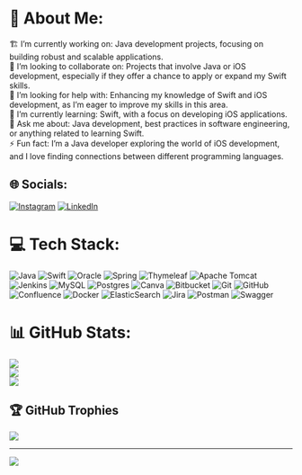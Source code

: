 # 💫 About Me:
🏗️ I’m currently working on: Java development projects, focusing on building robust and scalable applications.<br>🤝 I’m looking to collaborate on: Projects that involve Java or iOS development, especially if they offer a chance to apply or expand my Swift skills.<br>🧠 I’m looking for help with: Enhancing my knowledge of Swift and iOS development, as I’m eager to improve my skills in this area.<br>🌱 I’m currently learning: Swift, with a focus on developing iOS applications.<br>💬 Ask me about: Java development, best practices in software engineering, or anything related to learning Swift.<br>⚡ Fun fact: I’m a Java developer exploring the world of iOS development, and I love finding connections between different programming languages.


## 🌐 Socials:
[![Instagram](https://img.shields.io/badge/Instagram-%23E4405F.svg?logo=Instagram&logoColor=white)](https://instagram.com/https://www.instagram.com/a.marin0v/) [![LinkedIn](https://img.shields.io/badge/LinkedIn-%230077B5.svg?logo=linkedin&logoColor=white)](https://linkedin.com/in/https://www.linkedin.com/in/aleksandar-marinov-2290a6b5/) 

# 💻 Tech Stack:
![Java](https://img.shields.io/badge/java-%23ED8B00.svg?style=plastic&logo=openjdk&logoColor=white) ![Swift](https://img.shields.io/badge/swift-F54A2A?style=plastic&logo=swift&logoColor=white) ![Oracle](https://img.shields.io/badge/Oracle-F80000?style=plastic&logo=oracle&logoColor=white) ![Spring](https://img.shields.io/badge/spring-%236DB33F.svg?style=plastic&logo=spring&logoColor=white) ![Thymeleaf](https://img.shields.io/badge/Thymeleaf-%23005C0F.svg?style=plastic&logo=Thymeleaf&logoColor=white) ![Apache Tomcat](https://img.shields.io/badge/apache%20tomcat-%23F8DC75.svg?style=plastic&logo=apache-tomcat&logoColor=black) ![Jenkins](https://img.shields.io/badge/jenkins-%232C5263.svg?style=plastic&logo=jenkins&logoColor=white) ![MySQL](https://img.shields.io/badge/mysql-4479A1.svg?style=plastic&logo=mysql&logoColor=white) ![Postgres](https://img.shields.io/badge/postgres-%23316192.svg?style=plastic&logo=postgresql&logoColor=white) ![Canva](https://img.shields.io/badge/Canva-%2300C4CC.svg?style=plastic&logo=Canva&logoColor=white) ![Bitbucket](https://img.shields.io/badge/bitbucket-%230047B3.svg?style=plastic&logo=bitbucket&logoColor=white) ![Git](https://img.shields.io/badge/git-%23F05033.svg?style=plastic&logo=git&logoColor=white) ![GitHub](https://img.shields.io/badge/github-%23121011.svg?style=plastic&logo=github&logoColor=white) ![Confluence](https://img.shields.io/badge/confluence-%23172BF4.svg?style=plastic&logo=confluence&logoColor=white) ![Docker](https://img.shields.io/badge/docker-%230db7ed.svg?style=plastic&logo=docker&logoColor=white) ![ElasticSearch](https://img.shields.io/badge/-ElasticSearch-005571?style=plastic&logo=elasticsearch) ![Jira](https://img.shields.io/badge/jira-%230A0FFF.svg?style=plastic&logo=jira&logoColor=white) ![Postman](https://img.shields.io/badge/Postman-FF6C37?style=plastic&logo=postman&logoColor=white) ![Swagger](https://img.shields.io/badge/-Swagger-%23Clojure?style=plastic&logo=swagger&logoColor=white)
# 📊 GitHub Stats:
![](https://github-readme-stats.vercel.app/api?username=marin0v89&theme=dark&hide_border=false&include_all_commits=true&count_private=false)<br/>
![](https://github-readme-streak-stats.herokuapp.com/?user=marin0v89&theme=dark&hide_border=false)<br/>
![](https://github-readme-stats.vercel.app/api/top-langs/?username=marin0v89&theme=dark&hide_border=false&include_all_commits=true&count_private=false&layout=compact)

## 🏆 GitHub Trophies
![](https://github-profile-trophy.vercel.app/?username=marin0v89&theme=radical&no-frame=false&no-bg=true&margin-w=4)

---
[![](https://visitcount.itsvg.in/api?id=marin0v89&icon=0&color=0)](https://visitcount.itsvg.in)
